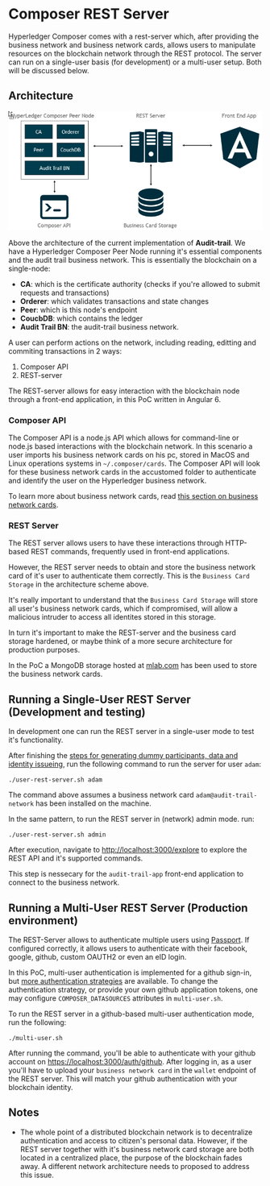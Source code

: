 # Composer REST Server

Hyperledger Composer comes with a rest-server which, after providing the business network and business network cards, allows users to manipulate resources on the blockchain network through the REST protocol. The server can run on a single-user basis (for development) or a multi-user setup. Both will be discussed below.

## Architecture

![Architecture](architecture.png "Architecture")

Above the architecture of the current implementation of **Audit-trail**.  We have a Hyperledger Composer Peer Node running it's essential components and the audit trail business network. This is essentially the blockchain on a single-node:
- **CA**: which is the certificate authority (checks if you're allowed to submit requests and transactions)
- **Orderer**: which validates transactions and state changes
- **Peer**: which is this node's endpoint
- **CoucbDB**: which contains the ledger
- **Audit Trail BN**: the audit-trail business network.

A user can perform actions on the network, including reading, editting and commiting transactions in 2 ways:
1. Composer API
2. REST-server

The REST-server allows for easy interaction with the blockchain node through a front-end application, in this PoC written in Angular 6.

### Composer API
The Composer API is a node.js API which allows for command-line or node.js based interactions with the blockchain network. In this scenario a user imports his business network cards on his pc, stored in MacOS and Linux operations systems in `~/.composer/cards`. The Composer API will look for these business network cards in the accustomed folder to authenticate and identify the user on the Hyperledger business network.

To learn more about business network cards, read [this section on business network cards](../audit-trail-network#business-network-cards).

### REST Server
The REST server allows users to have these interactions through HTTP-based REST commands, frequently used in front-end applications.

However, the REST server needs to obtain and store the business network card of it's user to authenticate them correctly. This is the `Business Card Storage` in the architecture scheme above.

It's really important to understand that the `Business Card Storage` will store all user's business network cards, which if compromised, will allow a malicious intruder to access all identites stored in this storage.

In turn it's important to make the REST-server and the business card storage hardened, or maybe think of a more secure architecture for production purposes.

In the PoC a MongoDB storage hosted at [mlab.com](mlab.com) has been used to store the business network cards.

## Running a Single-User REST Server (Development and testing)
In development one can run the REST server in a single-user mode to test it's functionality.

After finishing the [steps for generating dummy participants, data and identity issueing](../audit-trail-app##dummy-data-populating-the-business-network-with-examples), run the following command to run the server for user `adam`:
~~~~
./user-rest-server.sh adam
~~~~
The command above assumes a business network card `adam@audit-trail-network` has been installed on the machine.

In the same pattern, to run the REST server in (network) admin mode. run:
~~~~
./user-rest-server.sh admin
~~~~

After execution, navigate to [http://localhost:3000/explore](http://localhost:3000/explore) to explore the REST API and it's supported commands.

This step is nessecary for the `audit-trail-app` front-end application to connect to the business network.

## Running a Multi-User REST Server (Production environment)
The REST-Server allows to authenticate multiple users using [Passport](http://www.passportjs.org/). If configured correctly, it allows users to authenticate with their facebook, google, github, custom OAUTH2 or even an eID login.

In this PoC, multi-user authentication is implemented for a github sign-in, but [more authentication strategies](http://www.passportjs.org/packages/) are available. To change the authentication strategy, or provide your own github application tokens, one may configure `COMPOSER_DATASOURCES` attributes in `multi-user.sh`.

To run the REST server in a github-based multi-user authentication mode, run the following:
~~~~
./multi-user.sh
~~~~

After running the command, you'll be able to authenticate with your github account on [https://localhost:3000/auth/github](https://localhost:3000/auth/github). After logging in, as a user you'll have to upload your `business network card` in the `wallet` endpoint of the REST server. This will match your github authentication with your blockchain identity.

## Notes

- The whole point of a distributed blockchain network is to decentralize authentication and access to citizen's personal data. However, if the REST server together with it's business network card storage are both located in a centralized place, the purpose of the blockchain fades away. A different network architecture needs to proposed to address this issue.
